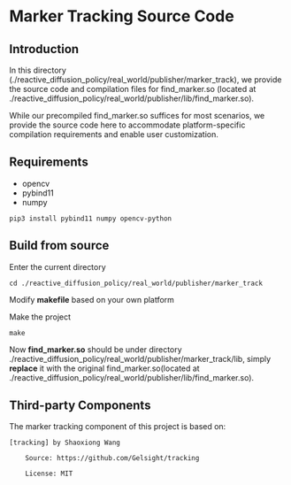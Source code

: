 # Marker Tracking Source Code

## Introduction

In this directory (./reactive_diffusion_policy/real_world/publisher/marker_track), we provide the source code and compilation files for find_marker.so (located at ./reactive_diffusion_policy/real_world/publisher/lib/find_marker.so). 

While our precompiled find_marker.so suffices for most scenarios, we provide the source code here to accommodate platform-specific compilation requirements and enable user customization.

## Requirements

* opencv
* pybind11
* numpy

```
pip3 install pybind11 numpy opencv-python
```

## Build from source

Enter the current directory

```
cd ./reactive_diffusion_policy/real_world/publisher/marker_track
```

Modify **makefile** based on your own platform

Make the project

```
make
```

Now **find_marker.so** should be under directory ./reactive_diffusion_policy/real_world/publisher/marker_track/lib, simply **replace** it with the original find_marker.so(located at ./reactive_diffusion_policy/real_world/publisher/lib/find_marker.so). 

## Third-party Components

The marker tracking component of this project is based on:

    [tracking] by Shaoxiong Wang

        Source: https://github.com/Gelsight/tracking

        License: MIT
